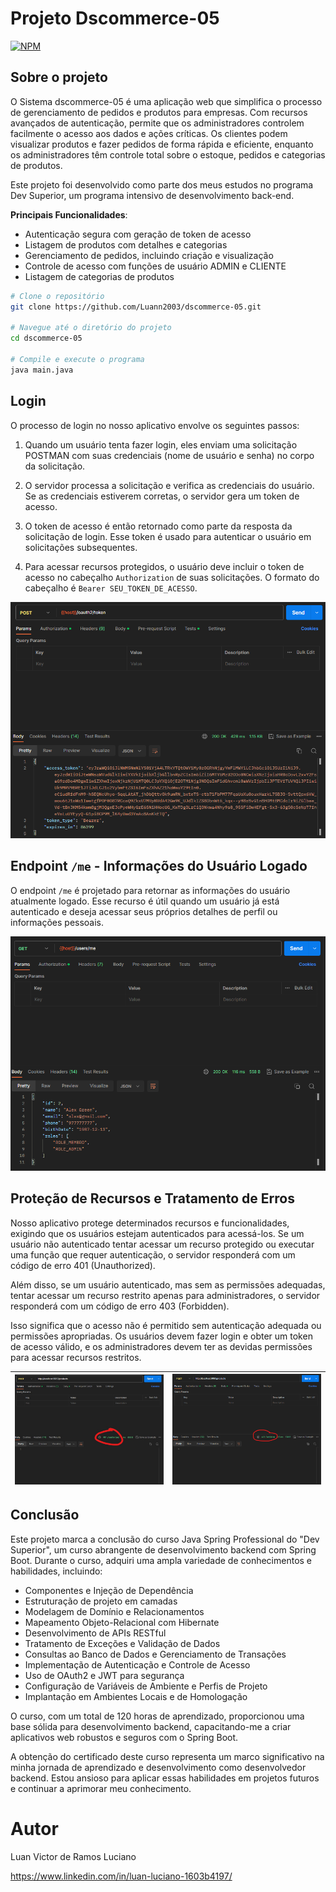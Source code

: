 # Projeto Dscommerce-05
[![NPM](https://img.shields.io/npm/l/react)](https://github.com/Luann2003/dscommerce-05/blob/main/LICENSE) 

## Sobre o projeto
O Sistema dscommerce-05 é uma aplicação web que simplifica o processo de gerenciamento de pedidos e produtos para empresas. Com recursos avançados de autenticação, permite que os administradores controlem facilmente o acesso aos dados e ações críticas. Os clientes podem visualizar produtos e fazer pedidos de forma rápida e eficiente, enquanto os administradores têm controle total sobre o estoque, pedidos e categorias de produtos.

Este projeto foi desenvolvido como parte dos meus estudos no programa Dev Superior, um programa intensivo de desenvolvimento back-end.

**Principais Funcionalidades**:
- Autenticação segura com geração de token de acesso
- Listagem de produtos com detalhes e categorias
- Gerenciamento de pedidos, incluindo criação e visualização
- Controle de acesso com funções de usuário ADMIN e CLIENTE
- Listagem de categorias de produtos
```bash
# Clone o repositório
git clone https://github.com/Luann2003/dscommerce-05.git

# Navegue até o diretório do projeto
cd dscommerce-05

# Compile e execute o programa
java main.java
```


## Login
O processo de login no nosso aplicativo envolve os seguintes passos:

1. Quando um usuário tenta fazer login, eles enviam uma solicitação POSTMAN com suas credenciais (nome de usuário e senha) no corpo da solicitação.

2. O servidor processa a solicitação e verifica as credenciais do usuário. Se as credenciais estiverem corretas, o servidor gera um token de acesso.

3. O token de acesso é então retornado como parte da resposta da solicitação de login. Esse token é usado para autenticar o usuário em solicitações subsequentes.

4. Para acessar recursos protegidos, o usuário deve incluir o token de acesso no cabeçalho `Authorization` de suas solicitações. O formato do cabeçalho é `Bearer SEU_TOKEN_DE_ACESSO`.
   
![](https://github.com/Luann2003/dscommerce-05/blob/main/Login.png)


## Endpoint `/me` - Informações do Usuário Logado

O endpoint `/me` é projetado para retornar as informações do usuário atualmente logado. Esse recurso é útil quando um usuário já está autenticado e deseja acessar seus próprios detalhes de perfil ou informações pessoais.

![](https://github.com/Luann2003/dscommerce-05/blob/main/info%20.png)


## Proteção de Recursos e Tratamento de Erros

Nosso aplicativo protege determinados recursos e funcionalidades, exigindo que os usuários estejam autenticados para acessá-los. Se um usuário não autenticado tentar acessar um recurso protegido ou executar uma função que requer autenticação, o servidor responderá com um código de erro 401 (Unauthorized).

Além disso, se um usuário autenticado, mas sem as permissões adequadas, tentar acessar um recurso restrito apenas para administradores, o servidor responderá com um código de erro 403 (Forbidden).

Isso significa que o acesso não é permitido sem autenticação adequada ou permissões apropriadas. Os usuários devem fazer login e obter um token de acesso válido, e os administradores devem ter as devidas permissões para acessar recursos restritos.


 | ![Erro 401](https://github.com/Luann2003/dscommerce-05/blob/main/restri%C3%A7%C3%A3o.jpg) | ![Erro 403](https://github.com/Luann2003/dscommerce-05/blob/main/403.png) |
   | ------------------------------------------------ | -------------------------------------------------------------- |
   

## Conclusão

Este projeto marca a conclusão do curso Java Spring Professional do "Dev Superior", um curso abrangente de desenvolvimento backend com Spring Boot. Durante o curso, adquiri uma ampla variedade de conhecimentos e habilidades, incluindo:

- Componentes e Injeção de Dependência
- Estruturação de projeto em camadas
- Modelagem de Domínio e Relacionamentos
- Mapeamento Objeto-Relacional com Hibernate
- Desenvolvimento de APIs RESTful
- Tratamento de Exceções e Validação de Dados
- Consultas ao Banco de Dados e Gerenciamento de Transações
- Implementação de Autenticação e Controle de Acesso
- Uso de OAuth2 e JWT para segurança
- Configuração de Variáveis de Ambiente e Perfis de Projeto
- Implantação em Ambientes Locais e de Homologação

O curso, com um total de 120 horas de aprendizado, proporcionou uma base sólida para desenvolvimento backend, capacitando-me a criar aplicativos web robustos e seguros com o Spring Boot.

A obtenção do certificado deste curso representa um marco significativo na minha jornada de aprendizado e desenvolvimento como desenvolvedor backend. Estou ansioso para aplicar essas habilidades em projetos futuros e continuar a aprimorar meu conhecimento.

# Autor
Luan Victor de Ramos Luciano

https://www.linkedin.com/in/luan-luciano-1603b4197/


